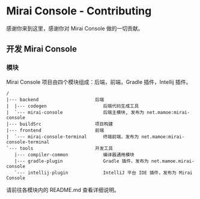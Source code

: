# Mirai Console - Contributing

感谢你来到这里，感谢你对 Mirai Console 做的一切贡献。

## 开发 Mirai Console

### 模块

Mirai Console 项目由四个模块组成：后端，前端，Gradle 插件，Intellij 插件。

```
/
|--- backend                     后端
|  |--- codegen                     后端代码生成工具
|  `--- mirai-console               后端主模块, 发布为 net.mamoe:mirai-console
|--- buildSrc                    项目构建
|--- frontend                    前端
|  `--- mirai-console-terminal      终端前端，发布为 net.mamoe:mirai-console-terminal
`--- tools                       开发工具
   |--- compiler-common             编译器通用模块
   |--- gradle-plugin               Gradle 插件，发布为 net.mamoe.mirai-console
   `--- intellij-plugin             IntelliJ 平台 IDE 插件，发布为 Mirai Console
```

请前往各模块内的 README.md 查看详细说明。
